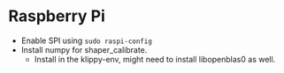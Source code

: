 # Raspberry Pi
* Enable SPI using `sudo raspi-config`
* Install numpy for shaper_calibrate.
    * Install in the klippy-env, might need to install libopenblas0 as well.

